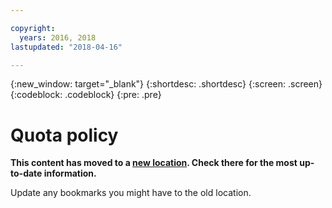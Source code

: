```yaml
---

copyright:
  years: 2016, 2018
lastupdated: "2018-04-16"

---
```


{:new_window: target="_blank"}
{:shortdesc: .shortdesc}
{:screen: .screen}
{:codeblock: .codeblock}
{:pre: .pre}

# Quota policy

**This content has moved to a [new location](https://dataplatform.ibm.com/docs/content/analyze-data/wml_quota_policy.html). Check there for the most up-to-date information.** 

Update any bookmarks you might have to the old location.


